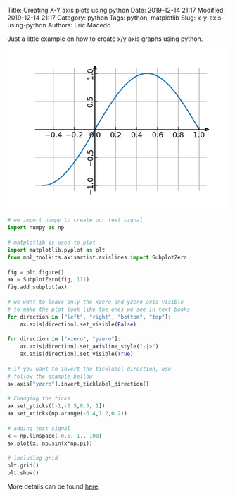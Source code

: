 Title: Creating X-Y axis plots using python
Date: 2019-12-14 21:17
Modified: 2019-12-14 21:17
Category: python
Tags: python, matplotlib
Slug: x-y-axis-using-python
Authors: Eric Macedo

Just a little example on how to create x/y axis graphs using python.

![xy_axis plot](images/xy_axis.png)

```python
# we import numpy to create our test signal
import numpy as np

# matplotlib is used to plot
import matplotlib.pyplot as plt
from mpl_toolkits.axisartist.axislines import SubplotZero

fig = plt.figure()
ax = SubplotZero(fig, 111)
fig.add_subplot(ax)

# we want to leave only the xzero and yzero axis visible
# to make the plot look like the ones we see in text books
for direction in ["left", "right", "bottom", "top"]:
    ax.axis[direction].set_visible(False)

for direction in ["xzero", "yzero"]:
    ax.axis[direction].set_axisline_style("-|>")
    ax.axis[direction].set_visible(True)

# if you want to invert the ticklabel direction, use
# follow the example bellow
ax.axis["yzero"].invert_ticklabel_direction()
    
# Changing the ticks
ax.set_yticks([-1,-0.5,0.5, 1])
ax.set_xticks(np.arange(-0.4,1.2,0.2))

# adding test signal
x = np.linspace(-0.5, 1., 100)
ax.plot(x, np.sin(x*np.pi))

# including grid
plt.grid()
plt.show()
```
More details can be found [here](https://matplotlib.org/devdocs/tutorials/toolkits/axisartist.html#axisartist-users-guide-index).
